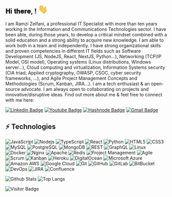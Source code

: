 <!--
**ramzizelfani/ramzizelfani** is a ✨ _special_ ✨ repository because its `README.md` (this file) appears on your GitHub profile.

Here are some ideas to get you started:

- 🔭 I’m currently working on ...
- 🌱 I’m currently learning ...
- 👯 I’m looking to collaborate on ...
- 🤔 I’m looking for help with ...
- 💬 Ask me about ...
- 📫 How to reach me: ...
- 😄 Pronouns: ...
- ⚡ Fun fact: ...
-->
<h2> 𝐇i 𝐭𝐡𝐞𝐫𝐞, ! <img src="https://raw.githubusercontent.com/ABSphreak/ABSphreak/master/gifs/Hi.gif" width="30px"></h2>

I am Ramzi Zelfani, a professional IT Specialist with more than ten years working in the Information and Communications Technologies sector. I have been able, during those years, to develop a critical mindset combined with a solid education and a strong ability to acquire new knowledge. I am able to work both in a team and independently. I have strong organizational skills and proven competencies in different IT fields such as Software Development (JS, NodeJS, React, NextJS, Python...), Networking (TCP/IP Model, OSI model), Operating systems (Linux distributions, Windows server...), Cloud computing and virtualization, Information Systems security (CIA triad, Applied cryptography, OWASP, CSOC, cyber security frameworks, ...), and Agile Project Management Concepts and Methodologies (Scrum, Kanban, JIRA...). I am a tech enthusiast & an open-source advocate. I am always open to collaborating on projects and innovative/disruptive ideas. Find out more about me & feel free to connect with me here:

[![Linkedin Badge](https://img.shields.io/badge/ramzizelfani-LinkedIn-blue?style=flat-square&logo=Linkedin&logoColor=white&link=https://www.linkedin.com/in/ramzi-zelfani-37906b78/)](https://www.linkedin.com/in/ramzi-zelfani-37906b78/)
[![Youtube Badge](https://img.shields.io/badge/ramzizelfani-Youtube-darkred?style=flat-square&logo=youtube&logoColor=white&link=https://www.youtube.com/c/ramzizelfani)](https://www.youtube.com/c/ramzizelfani)
[![Hashnode Badge](https://img.shields.io/badge/zelfatek-blog-blue?style=flat-square&labelColor=000000&logo=Hashnode&link=https://hashnode.com/@Ramzus/)](https://hashnode.com/@Ramzus)
[![Gmail Badge](https://img.shields.io/badge/ramzizelfani-Gmail-c14438?style=flat-square&logo=Gmail&logoColor=white&link=mailto:ramzi.zelfani@gmail.com)](mailto:ramzi.zelfani@gmail.com)

## ⚡ Technologies

![JavaScript](https://img.shields.io/badge/-JavaScript-black?style=flat-square&logo=javascript)
![Nodejs](https://img.shields.io/badge/-Nodejs-black?style=flat-square&logo=Node.js)
![TypeScript](https://img.shields.io/badge/-TypeScript-007ACC?style=flat-square&logo=typescript)
![React](https://img.shields.io/badge/-React-black?style=flat-square&logo=react)
![Python](https://img.shields.io/badge/-Python-black?style=flat-square&logo=Python)
![HTML5](https://img.shields.io/badge/-HTML5-E34F26?style=flat-square&logo=html5&logoColor=white)
![CSS3](https://img.shields.io/badge/-CSS3-1572B6?style=flat-square&logo=css3)
![MySQL](https://img.shields.io/badge/-MySQL-563D7C?style=flat-square&logo=MySQL)
![PostgreSQL](https://img.shields.io/badge/-PostgreSQL-336791?style=flat-square&logo=postgresql)
![MongoDB](https://img.shields.io/badge/-MongoDB-black?style=flat-square&logo=mongodb)
![REST](https://img.shields.io/badge/-REST-E10098?style=flat-square&logo=rest)
![GraphQL](https://img.shields.io/badge/-GraphQL-E10098?style=flat-square&logo=graphql)
![Linux](https://img.shields.io/badge/-Linux-E34A86?style=flat-square&logo=Linux)
![Docker](https://img.shields.io/badge/-Docker-black?style=flat-square&logo=docker)
![Nginx](https://img.shields.io/badge/-Nginx-black?style=flat-square&logo=Nginx)
![Apache](https://img.shields.io/badge/-Apache-black?style=flat-square&logo=Apache)
![Redis](https://img.shields.io/badge/-Redis-black?style=flat-square&logo=Redis)
![Project Management](https://img.shields.io/badge/-Project%20Management-311C87?style=flat-square&logo=project-management)
![Agile](https://img.shields.io/badge/-Agile-black?style=flat-square&logo=agile)
![Scrum](https://img.shields.io/badge/-Scrum-00599C?style=flat-square&logo=scrum)
![Kanban](https://img.shields.io/badge/-Kanban-005571?style=flat-square&logo=Kanban)
![Heroku](https://img.shields.io/badge/-Heroku-430098?style=flat-square&logo=heroku)
![DigitalOcean](https://img.shields.io/badge/-Digital%20Ocean-darkblue?style=flat-square&logo=digitalocean)
![Microsoft Azure](https://img.shields.io/badge/Microsoft%20Azure-232F7E?style=flat-square&logo=microsoft-azure)
![Amazon AWS](https://img.shields.io/badge/Amazon%20AWS-232F3E?style=flat-square&logo=amazon-aws)
![Google Cloud](https://img.shields.io/badge/Google%20Cloud-black?style=flat-square&logo=google-cloud)
![Git](https://img.shields.io/badge/-Git-black?style=flat-square&logo=git)
![GitHub](https://img.shields.io/badge/-GitHub-181717?style=flat-square&logo=github)
![GitLab](https://img.shields.io/badge/-GitLab-FCA121?style=flat-square&logo=gitlab)
![BitBucket](https://img.shields.io/badge/-BitBucket-darkblue?style=flat-square&logo=bitbucket)
![DevOps](https://img.shields.io/badge/-DevOps-darkblue?style=flat-square&logo=DevOps)
![JIRA](https://img.shields.io/badge/-JIRA-darkblue?style=flat-square&logo=JIRA)
![Confluence](https://img.shields.io/badge/-Confluence-darkblue?style=flat-square&logo=Confluence)

![Github Stats](https://github-readme-stats.vercel.app/api?username=ramzizelfani&count_private=true&show_icons=true&include_all_commits=true)
![Top Langs](https://github-readme-stats.vercel.app/api/top-langs/?username=ramzizelfani&hide=TeX&layout=compact)

![Visitor Badge](https://visitor-badge.laobi.icu/badge?page_id=ramzizelfani.ramzizelfani)



